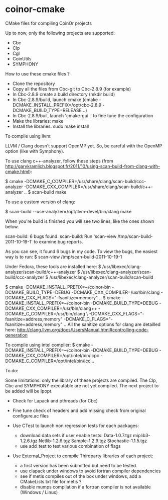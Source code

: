 coinor-cmake
============

CMake files for compiling CoinOr projects

Up to now, only the following projects are supported:
- Cbc
- Clp
- Cgl
- CoinUtils
- SYMPHONY

How to use these cmake files ?

- Clone the repository
- Copy all the files from Cbc-git to Cbc-2.8.9 (for example)
- In Cbc-2.8.9 create a build directory (mkdir build)
- In Cbc-2.8.9/build, launch cmake (cmake -DCMAKE_INSTALL_PREFIX=/opt/cbc-2.8.9 -DCMAKE_BUILD_TYPE=RELEASE ..)
- In Cbc-2.8.9/buil, launch 'cmake-gui .' to fine tune the configuration
- Make the libraries: make
- Install the libraries: sudo make install

To compile using llvm:

LLVM / Clang doesn't support OpenMP yet. So, be careful with the OpenMP option (like with Symphony).

To use clang c++-analyzer, follow these steps (from http://garykramlich.blogspot.fr/2011/10/using-scan-build-from-clang-with-cmake.html):

$ cmake -DCMAKE_C_COMPILER=/usr/share/clang/scan-build/ccc-analyzer -DCMAKE_CXX_COMPILER=/usr/share/clang/scan-build/c++-analyzer ..
$ scan-build make

To use a custom version of clang:

$ scan-build --use-analyzer=/opt/llvm-devel/bin/clang make

When you're build is finished you will see two lines, like the ones shown below.

scan-build: 6 bugs found.
scan-build: Run 'scan-view /tmp/scan-build-2011-10-19-1' to examine bug reports.

As you can see, it found 6 bugs in my code.  To view the bugs, the easiest way is to run:
$ scan-view /tmp/scan-build-2011-10-19-1

Under Fedora, these tools are installed here:
$ /usr/libexec/clang-analyzer/scan-build/c++-analyzer
$ /usr/libexec/clang-analyzer/scan-build/ccc-analyzer
$ /usr/libexec/clang-analyzer/scan-build/scan-build

$ cmake -DCMAKE_INSTALL_PREFIX=~/coinor-bin -DCMAKE_BUILD_TYPE=DEBUG -DCMAKE_CXX_COMPILER=/usr/bin/clang -DCMAKE_CXX_FLAGS="-fsanitize=memory" ..
$ cmake -DCMAKE_INSTALL_PREFIX=~/coinor-bin -DCMAKE_BUILD_TYPE=DEBUG -DCMAKE_CXX_COMPILER=/usr/bin/clang++ -DCMAKE_C_COMPILER=/usr/bin/clang \ 
                                                                     -DCMAKE_CXX_FLAGS="-fsanitize=address,memory" -DCMAKE_C_FLAGS="-fsanitize=address,memory" ..
All the sanitize options for clang are detailled here: http://clang.llvm.org/docs/UsersManual.html#controlling-code-generation

To compile using intel compiler:
$ cmake -DCMAKE_INSTALL_PREFIX=~/coinor-bin -DCMAKE_BUILD_TYPE=DEBUG -DCMAKE_CXX_COMPILER=/opt/intel/bin/icpc -DCMAKE_C_COMPILER=/opt/intel/bin/icc .. 

To do:

Some limitations: only the library of these projects are compiled. The Clp, Cbc and SYMPHONY executable are not yet compiled.
The next project to be added will be Ipopt.
- Check for Lapack and pthreads (for Cbc)
- Fine tune check of headers and add missing check from original configure.ac files
- Use CTest to launch non regression tests for each packages:
  - download data sets if user enable tests: Data-1.0.7.tgz  miplib3-1.2.6.tgz  Netlib-1.2.6.tgz  Sample-1.2.9.tgz  Stochastic-1.1.5.tgz
  - use add_test to test various combination of flags

- Use External_Project to compile Thirdparty libraries of each project:
  - a first version has been submitted but need to be tested.
  - use clapack under windows to avoid fortran compiler dependencies
  - see if metis compiles out of the box under windows, add a CMakeLists.txt file for metis ?
  - disable mumps compilation if a fortran compiler is not available (Windows / Linux)
